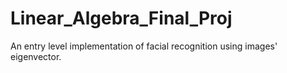 # Linear_Algebra_Final_Proj
An entry level implementation of facial recognition using images' eigenvector.
